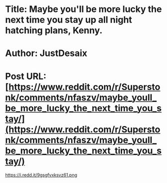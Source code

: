 # Title: Maybe you'll be more lucky the next time you stay up all night hatching plans, Kenny.
# Author: JustDesaix
# Post URL: [https://www.reddit.com/r/Superstonk/comments/nfaszv/maybe_youll_be_more_lucky_the_next_time_you_stay/](https://www.reddit.com/r/Superstonk/comments/nfaszv/maybe_youll_be_more_lucky_the_next_time_you_stay/)


https://i.redd.it/9gsgfvxksvz61.png